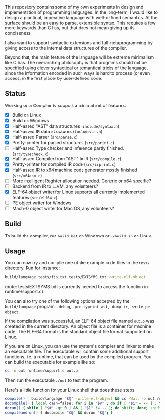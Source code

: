 This repository contains some of my own experiments in design and
implementation of programming languages. In the long-term, I would like to
design a practical, imperative language with well-defined semantics. At the
surface should be an easy to parse, extensible syntax. This requires a few more
keywords than C has, but that does not mean giving up its conciseness.

I also want to support syntactic extensions and full metaprogramming by giving
access to the internal data structures of the compiler.

Beyond that, the main feature of the language will be extreme minimalism like C
has. The overarching philosophy is that programs should not be specified using
clever syntactical or semantical tricks of the language, since the information
encoded in such ways is hard to process (or even access, in the first place) by
user-defined code.

Status
------

Working on a Compiler to support a minimal set of features.

- [x] Build on Linux
- [x] Build on Windows
- [x] Half-assed "AST" data structures (`include/syntax.h`)
- [x] Half-assed IR data structures (`include/ir.h`)
- [x] Half-assed Parser (`src/parse.c`)
- [x] Pretty-printer for parsed structures (`src/pprint.c`)
- [ ] Half-assed Type checker and inference partly finished. (`src/typecheck.c`)
- [x] Half-assed Compiler from "AST" to IR (`src/compile.c`)
- [x] Pretty-printer for compiled IR code (`src/irprint.c`)
- [x] Half-assed IR to x64 machine code generator mostly finished (`src/x64asm.c`)
- [ ] More intelligent Register allocation needed. Generic or x64 specific?
- [ ] Backend from IR to LLVM, any volunteers?
- [x] ELF-64 object writer for Linux supports all currently implemented features (`src/elf64.c`)
- [ ] PE object writer for Windows
- [ ] Mach-O object writer for Mac OS, any volunteers?

Build
-----

To build the compiler, run `build.bat` on Windows or `./build.sh` on Linux.

Usage
-----

You can now try and compile one of the example code files in the `test/`
directory. Run for instance:

```sh
build/language tests/fib.txt tests/EXTSYMS.txt -write-elf-object
```

(note: tests/EXTSYMS.txt is currently needed to access the function in
runtime/support.c)

You can also try one of the following options accepted by the `build/language`
program: `-debug`, `-prettyprint-ast`, `-dump-ir`, `-write-pe-object`.

If the compilation was successful, an ELF-64 object file named `out.o` was
created in the current directory. An object file is a container for machine
code. The ELF-64 format is the standard object file format supported on Linux.

If you are on Linux, you can use the system's compiler and linker to make an
executable file. The executable will contain some additional support functions,
i.e. a runtime, that can be used by the compiled program. You can build the
executable for example like so:

```sh
cc -o out runtime/support.c out.o
```

Then run the executable `./out` to test the program.

Here's a little function for your Linux shell that does these steps

```sh
compile() { build/language "$@" -write-elf-object && cc -Wall -o out runtime/support.c out.o; }
docompile() { local dash=false; for i in "$@" ; do if [ "$i" = -- ] ; then dash=true; fi; if ! "$dash"; then set -- "$@" "$i"; fi; shift; done; compile "$@"; }
dorun() { while [ "$#" -gt 0 ] && [ "$1" != -- ]; do shift; done; shift; ./out "$@"; }
compileandrun() { docompile "$@" && dorun "$@"; }
```

